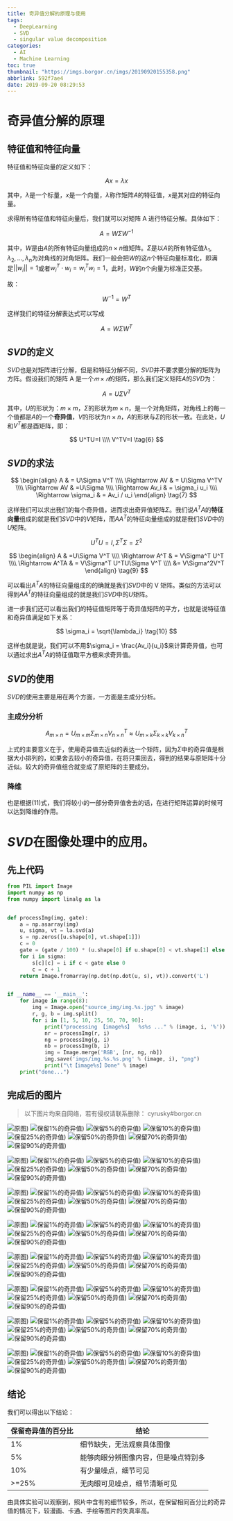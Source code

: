 ```yaml
---
title: 奇异值分解的原理与使用
tags:
  - DeepLearning
  - SVD
  - singular value decomposition
categories:
  - AI
  - Machine Learning
toc: true
thumbnail: "https://imgs.borgor.cn/imgs/20190920155358.png"
abbrlink: 592f7ae4
date: 2019-09-20 08:29:53
---
```


# 奇异值分解的原理

## 特征值和特征向量

特征值和特征向量的定义如下：

$$
Ax = \lambda x
\tag{1}
$$

其中，$\lambda$是一个标量，$x$是一个向量，$\lambda$称作矩阵$A$的特征值，$x$是其对应的特征向量。

求得所有特征值和特征向量后，我们就可以对矩阵 A 进行特征分解。具体如下：

$$
A = W \Sigma W^{-1}
\tag{2}
$$

其中，$W$是由$A$的所有特征向量组成的$n\times n$维矩阵。$\Sigma$是以$A$的所有特征值$\lambda_1,\lambda_2,\dots, \lambda_n$为对角线的对角矩阵。我们一般会把$W$的这$n$个特征向量标准化，即满足$||w_i|| = 1$或者$w_i^T \cdot w_i = w_i^T w_i=1$，此时，$W$的$n$个向量为标准正交基。

故：

$$
W^{-1} = W^T
\tag{3}
$$

这样我们的特征分解表达式可以写成

$$
A = W \Sigma W^T
\tag{4}
$$

<!-- more -->

## $SVD$的定义

$SVD$也是对矩阵进行分解，但是和特征分解不同，$SVD$并不要求要分解的矩阵为方阵。假设我们的矩阵 A 是一个$𝑚×𝑛$的矩阵，那么我们定义矩阵$A$的$SVD$为：

$$
A = U\Sigma V^T
\tag{5}
$$

其中，$U$的形状为：$m \times m$，$\Sigma$的形状为$m \times n$，是一个对角矩阵，对角线上的每一个值都是$A$的一个**奇异值**，$V$的形状为$n \times n$，$A$的形状与$\Sigma$的形状一致。在此处，$U$和$V^T$都是酉矩阵，即：

$$
U^TU=I \\\\ V^TV=I
\tag{6}
$$

## $SVD$的求法

$$
\begin{align}
A & = U\Sigma V^T  \\\\
\Rightarrow AV & = U\Sigma V^TV \\\\
\Rightarrow AV & =U\Sigma  \\\\
\Rightarrow  Av_i & = \sigma_i u_i \\\\
\Rightarrow  \sigma_i & =  Av_i / u_i
\end{align}
\tag{7}
$$

这样我们可以求出我们的每个奇异值，进而求出奇异值矩阵$\Sigma$。我们说$A^TA$的**特征向量**组成的就是我们$SVD$中的$V$矩阵，而$AA^T$的特征向量组成的就是我们$SVD$中的$U$矩阵。

$$
U^TU=I, \Sigma^T\Sigma=\Sigma^2
\tag{8}
$$

$$
\begin{align}
A & =U\Sigma V^T \\\\
\Rightarrow A^T & = V\Sigma^T U^T \\\\
\Rightarrow A^TA & = V\Sigma^T U^TU\Sigma V^T \\\\
&= V\Sigma^2V^T
\end{align}
\tag{9}
$$

可以看出$A^T A$的特征向量组成的的确就是我们$SVD$中的 V 矩阵。类似的方法可以得到$AA^T$的特征向量组成的就是我们$SVD$中的$U$矩阵。

进一步我们还可以看出我们的特征值矩阵等于奇异值矩阵的平方，也就是说特征值和奇异值满足如下关系：

$$
\sigma_i = \sqrt{\lambda_i}
\tag{10}
$$

这样也就是说，我们可以不用$\sigma_i =  \frac{Av_i}{u_i}$来计算奇异值，也可以通过求出$A^T A$的特征值取平方根来求奇异值。

## $SVD$的使用

$SVD$的使用主要是用在两个方面，一方面是主成分分析。

### 主成分分析

$$
A_{m \times n} = U_{m \times m}\Sigma_{m \times n} V^T_{n \times n} \approx U_{m \times k}\Sigma_{k \times k} V^T_{k \times n}
\tag{11}
$$

上式的主要意义在于，使用奇异值去近似的表达一个矩阵，因为$\Sigma$中的奇异值是根据大小排列的，如果舍去较小的奇异值，在将只乘回去，得到的结果与原矩阵十分近似。较大的奇异值组合就变成了原矩阵的主要成分。

### 降维

也是根据$(11)$式，我们将较小的一部分奇异值舍去的话，在进行矩阵运算的时候可以达到降维的作用。

# $SVD$在图像处理中的应用。

## 先上代码

```python
from PIL import Image
import numpy as np
from numpy import linalg as la


def processImg(img, gate):
    a = np.asarray(img)
    u, sigma, vt = la.svd(a)
    s = np.zeros([u.shape[0], vt.shape[1]])
    c = 0
    gate = (gate / 100) * (u.shape[0] if u.shape[0] < vt.shape[1] else vt.shape[1])
    for i in sigma:
        s[c][c] = i if c < gate else 0
        c = c + 1
    return Image.fromarray(np.dot(np.dot(u, s), vt)).convert('L')


if __name__ == '__main__':
    for image in range(8):
        img = Image.open("source_img/img.%s.jpg" % image)
        r, g, b = img.split()
        for i in [1, 5, 10, 25, 50, 70, 90]:
            print("processing 【image%s】  %s%s ..." % (image, i, '%'))
            nr = processImg(r, i)
            ng = processImg(g, i)
            nb = processImg(b, i)
            img = Image.merge('RGB', [nr, ng, nb])
            img.save('imgs/img.%s.%s.png' % (image, i), "png")
            print("\t【image%s】Done" % image)
    print("done...")
```

## 完成后的图片

> 以下图片均来自网络，若有侵权请联系删除： cyrusky#borgor.cn

![原图)](https://imgs.borgor.cn/imgs/svd/img.0.jpg)
![保留1%的奇异值)](https://imgs.borgor.cn/imgs/svd/img.0.1.png)
![保留5%的奇异值)](https://imgs.borgor.cn/imgs/svd/img.0.5.png)
![保留10%的奇异值)](https://imgs.borgor.cn/imgs/svd/img.0.10.png)
![保留25%的奇异值)](https://imgs.borgor.cn/imgs/svd/img.0.25.png)
![保留50%的奇异值)](https://imgs.borgor.cn/imgs/svd/img.0.50.png)
![保留70%的奇异值)](https://imgs.borgor.cn/imgs/svd/img.0.70.png)
![保留90%的奇异值)](https://imgs.borgor.cn/imgs/svd/img.0.90.png)

![原图)](https://imgs.borgor.cn/imgs/svd/img.1.jpg)
![保留1%的奇异值)](https://imgs.borgor.cn/imgs/svd/img.1.1.png)
![保留5%的奇异值)](https://imgs.borgor.cn/imgs/svd/img.1.5.png)
![保留10%的奇异值)](https://imgs.borgor.cn/imgs/svd/img.1.10.png)
![保留25%的奇异值)](https://imgs.borgor.cn/imgs/svd/img.1.25.png)
![保留50%的奇异值)](https://imgs.borgor.cn/imgs/svd/img.1.50.png)
![保留70%的奇异值)](https://imgs.borgor.cn/imgs/svd/img.1.70.png)
![保留90%的奇异值)](https://imgs.borgor.cn/imgs/svd/img.1.90.png)

![原图)](https://imgs.borgor.cn/imgs/svd/img.2.jpg)
![保留1%的奇异值)](https://imgs.borgor.cn/imgs/svd/img.2.1.png)
![保留5%的奇异值)](https://imgs.borgor.cn/imgs/svd/img.2.5.png)
![保留10%的奇异值)](https://imgs.borgor.cn/imgs/svd/img.2.10.png)
![保留25%的奇异值)](https://imgs.borgor.cn/imgs/svd/img.2.25.png)
![保留50%的奇异值)](https://imgs.borgor.cn/imgs/svd/img.2.50.png)
![保留70%的奇异值)](https://imgs.borgor.cn/imgs/svd/img.2.70.png)
![保留90%的奇异值)](https://imgs.borgor.cn/imgs/svd/img.2.90.png)

![原图)](https://imgs.borgor.cn/imgs/svd/img.3.jpg)
![保留1%的奇异值)](https://imgs.borgor.cn/imgs/svd/img.3.1.png)
![保留5%的奇异值)](https://imgs.borgor.cn/imgs/svd/img.3.5.png)
![保留10%的奇异值)](https://imgs.borgor.cn/imgs/svd/img.3.10.png)
![保留25%的奇异值)](https://imgs.borgor.cn/imgs/svd/img.3.25.png)
![保留50%的奇异值)](https://imgs.borgor.cn/imgs/svd/img.3.50.png)
![保留70%的奇异值)](https://imgs.borgor.cn/imgs/svd/img.3.70.png)
![保留90%的奇异值)](https://imgs.borgor.cn/imgs/svd/img.3.90.png)

![原图)](https://imgs.borgor.cn/imgs/svd/img.4.jpg)
![保留1%的奇异值)](https://imgs.borgor.cn/imgs/svd/img.4.1.png)
![保留5%的奇异值)](https://imgs.borgor.cn/imgs/svd/img.4.5.png)
![保留10%的奇异值)](https://imgs.borgor.cn/imgs/svd/img.4.10.png)
![保留25%的奇异值)](https://imgs.borgor.cn/imgs/svd/img.4.25.png)
![保留50%的奇异值)](https://imgs.borgor.cn/imgs/svd/img.4.50.png)
![保留70%的奇异值)](https://imgs.borgor.cn/imgs/svd/img.4.70.png)
![保留90%的奇异值)](https://imgs.borgor.cn/imgs/svd/img.4.90.png)

![原图)](https://imgs.borgor.cn/imgs/svd/img.5.jpg)
![保留1%的奇异值)](https://imgs.borgor.cn/imgs/svd/img.5.1.png)
![保留5%的奇异值)](https://imgs.borgor.cn/imgs/svd/img.5.5.png)
![保留10%的奇异值)](https://imgs.borgor.cn/imgs/svd/img.5.10.png)
![保留25%的奇异值)](https://imgs.borgor.cn/imgs/svd/img.5.25.png)
![保留50%的奇异值)](https://imgs.borgor.cn/imgs/svd/img.5.50.png)
![保留70%的奇异值)](https://imgs.borgor.cn/imgs/svd/img.5.70.png)
![保留90%的奇异值)](https://imgs.borgor.cn/imgs/svd/img.5.90.png)

![原图)](https://imgs.borgor.cn/imgs/svd/img.6.jpg)
![保留1%的奇异值)](https://imgs.borgor.cn/imgs/svd/img.6.1.png)
![保留5%的奇异值)](https://imgs.borgor.cn/imgs/svd/img.6.5.png)
![保留10%的奇异值)](https://imgs.borgor.cn/imgs/svd/img.6.10.png)
![保留25%的奇异值)](https://imgs.borgor.cn/imgs/svd/img.6.25.png)
![保留50%的奇异值)](https://imgs.borgor.cn/imgs/svd/img.6.50.png)
![保留70%的奇异值)](https://imgs.borgor.cn/imgs/svd/img.6.70.png)
![保留90%的奇异值)](https://imgs.borgor.cn/imgs/svd/img.6.90.png)

![原图)](https://imgs.borgor.cn/imgs/svd/img.7.jpg)
![保留1%的奇异值)](https://imgs.borgor.cn/imgs/svd/img.7.1.png)
![保留5%的奇异值)](https://imgs.borgor.cn/imgs/svd/img.7.5.png)
![保留10%的奇异值)](https://imgs.borgor.cn/imgs/svd/img.7.10.png)
![保留25%的奇异值)](https://imgs.borgor.cn/imgs/svd/img.7.25.png)
![保留50%的奇异值)](https://imgs.borgor.cn/imgs/svd/img.7.50.png)
![保留70%的奇异值)](https://imgs.borgor.cn/imgs/svd/img.7.70.png)
![保留90%的奇异值)](https://imgs.borgor.cn/imgs/svd/img.7.90.png)

</div>

## 结论

我们可以得出以下结论：

| 保留奇异值的百分比 | 结论                                 |
| ------------------ | ------------------------------------ |
| 1%                 | 细节缺失，无法观察具体图像           |
| 5%                 | 能够肉眼分辨图像内容，但是噪点特别多 |
| 10%                | 有少量噪点，细节可见                 |
| >=25%              | 无肉眼可见噪点，细节清晰可见         |

由具体实验可以观察到，照片中含有的细节较多，所以，在保留相同百分比的奇异值的情况下，较漫画、卡通、手绘等图片的失真率高。
